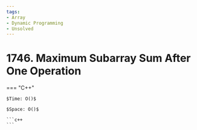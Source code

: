```yaml
---
tags:
- Array
- Dynamic Programming
- Unsolved
---
```



# 1746. Maximum Subarray Sum After One Operation

=== "C++"

    $Time: O()$

    $Space: O()$

    ```c++
    ```